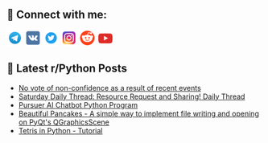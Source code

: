 ## 🔎 Connect with me:
[<img src="https://github.com/bullbesh/bullbesh/blob/main/images/Telegram.png" width="32" height="32" />](https://t.me/bullbesh)
[<img src="https://github.com/bullbesh/bullbesh/blob/main/images/VK.png" width="32" height="32" />](https://vk.com/bullbesh)
[<img src="https://github.com/bullbesh/bullbesh/blob/main/images/Twitter.png" width="32" height="32" />](https://twitter.com/bullbesh1)
[<img src="https://github.com/bullbesh/bullbesh/blob/main/images/Instagram.png" width="32" height="32" />](https://www.instagram.com/bullbesh)
[<img src="https://github.com/bullbesh/bullbesh/blob/main/images/Reddit.png" width="32" height="32" />](https://www.reddit.com/user/bullbesh)
[<img src="https://github.com/bullbesh/bullbesh/blob/main/images/YouTube.png" width="32" height="32" />](https://www.youtube.com/channel/UCtfjRs6uzgq5mfm8S06WTcg)

## 📕 Latest r/Python Posts
<!-- BLOG-POST-LIST:START -->
- [No vote of non-confidence as a result of recent events](https://www.reddit.com/r/Python/comments/1f00qdo/no_vote_of_nonconfidence_as_a_result_of_recent/)
- [Saturday Daily Thread: Resource Request and Sharing! Daily Thread](https://www.reddit.com/r/Python/comments/1ezrsav/saturday_daily_thread_resource_request_and/)
- [Pursuer AI Chatbot Python Program](https://www.reddit.com/r/Python/comments/1ezopky/pursuer_ai_chatbot_python_program/)
- [Beautiful Pancakes - A simple way to implement file writing and opening on PyQt&#39;s QGraphicsScene](https://www.reddit.com/r/Python/comments/1eznfvj/beautiful_pancakes_a_simple_way_to_implement_file/)
- [Tetris in Python - Tutorial](https://www.reddit.com/r/Python/comments/1ezjm77/tetris_in_python_tutorial/)
<!-- BLOG-POST-LIST:END -->

